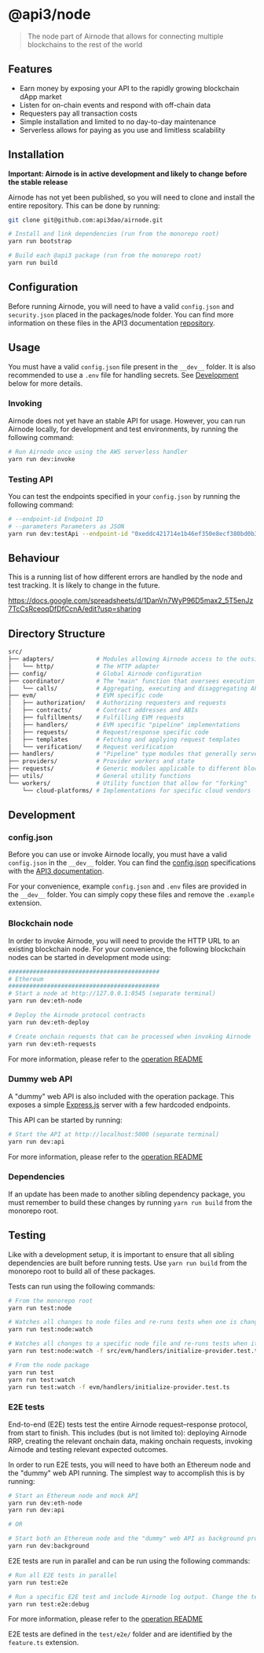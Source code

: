 # @api3/node

> The node part of Airnode that allows for connecting multiple blockchains to the rest of the world

## Features

- Earn money by exposing your API to the rapidly growing blockchain dApp market
- Listen for on-chain events and respond with off-chain data
- Requesters pay all transaction costs
- Simple installation and limited to no day-to-day maintenance
- Serverless allows for paying as you use and limitless scalability

## Installation

**Important: Airnode is in active development and likely to change before the stable release**

Airnode has not yet been published, so you will need to clone and install the entire repository. This can be done by running:

```sh
git clone git@github.com:api3dao/airnode.git

# Install and link dependencies (run from the monorepo root)
yarn run bootstrap

# Build each @api3 package (run from the monorepo root)
yarn run build
```

## Configuration

Before running Airnode, you will need to have a valid `config.json` and `security.json` placed in the packages/node folder. You can find more information on these files in the API3 documentation [repository](https://github.com/api3dao/api3-docs).

## Usage

You must have a valid `config.json` file present in the `__dev__` folder. It is also recommended to use a `.env` file for handling secrets. See [Development](#Development) below for more details.

### Invoking

Airnode does not yet have an stable API for usage. However, you can run Airnode locally, for development and test environments, by running the following command:

```sh
# Run Airnode once using the AWS serverless handler
yarn run dev:invoke
```

### Testing API

You can test the endpoints specified in your `config.json` by running the following command:

```sh
# --endpoint-id Endpoint ID
# --parameters Parameters as JSON
yarn run dev:testApi --endpoint-id "0xeddc421714e1b46ef350e8ecf380bd0b38a40ce1a534e7ecdf4db7dbc9319353" --parameters '{"from": "EUR"}'
```

## Behaviour

This is a running list of how different errors are handled by the node and test tracking. It is likely to change in the future.

https://docs.google.com/spreadsheets/d/1DanVn7WyP96D5max2_5T5enJz7TcCsRceoqDfDfCcnA/edit?usp=sharing

## Directory Structure

```sh
src/
├── adapters/            # Modules allowing Airnode access to the outside world
│   └── http/            # The HTTP adapter
├── config/              # Global Airnode configuration
├── coordinator/         # The "main" function that oversees execution and state
│   └── calls/           # Aggregating, executing and disaggregating API calls
├── evm/                 # EVM specific code
│   ├── authorization/   # Authorizing requesters and requests
│   ├── contracts/       # Contract addresses and ABIs
│   ├── fulfillments/    # Fulfilling EVM requests
│   ├── handlers/        # EVM specific "pipeline" implementations
│   ├── requests/        # Request/response specific code
│   ├── templates        # Fetching and applying request templates
│   └── verification/    # Request verification
├── handlers/            # "Pipeline" type modules that generally serve as entry points
├── providers/           # Provider workers and state
├── requests/            # Generic modules applicable to different blockchains
├── utils/               # General utility functions
└── workers/             # Utility function that allow for "forking"
    └── cloud-platforms/ # Implementations for specific cloud vendors
```

## Development

### config.json

Before you can use or invoke Airnode locally, you must have a valid `config.json` in the `__dev__` folder. You can find the [config.json](https://github.com/api3dao/api3-docs/blob/master/airnode/config-json.md) specifications with the [API3 documentation](https://github.com/api3dao/api3-docs).

For your convenience, example `config.json` and `.env` files are provided in the `__dev__` folder. You can simply copy these files and remove the `.example` extension.

### Blockchain node

In order to invoke Airnode, you will need to provide the HTTP URL to an existing blockchain node. For your convenience, the following blockchain nodes can be started in development mode using:

```sh
###########################################
# Ethereum
###########################################
# Start a node at http://127.0.0.1:8545 (separate terminal)
yarn run dev:eth-node

# Deploy the Airnode protocol contracts
yarn run dev:eth-deploy

# Create onchain requests that can be processed when invoking Airnode
yarn run dev:eth-requests
```

For more information, please refer to the [operation README](https://github.com/api3dao/airnode/blob/master/packages/operation/README.md)

### Dummy web API

A "dummy" web API is also included with the operation package. This exposes a simple [Express.js](https://github.com/expressjs/express) server with a few hardcoded endpoints.

This API can be started by running:

```sh
# Start the API at http://localhost:5000 (separate terminal)
yarn run dev:api
```

For more information, please refer to the [operation README](https://github.com/api3dao/airnode/blob/master/packages/operation/README.md)

### Dependencies

If an update has been made to another sibling dependency package, you must remember to build these changes by running `yarn run build` from the monorepo root.

## Testing

Like with a development setup, it is important to ensure that all sibling dependencies are built before running tests. Use `yarn run build` from the monorepo root to build all of these packages.

Tests can run using the following commands:

```sh
# From the monorepo root
yarn run test:node

# Watches all changes to node files and re-runs tests when one is changed
yarn run test:node:watch

# Watches all changes to a specific node file and re-runs tests when it is changed
yarn run test:node:watch -f src/evm/handlers/initialize-provider.test.ts

# From the node package
yarn run test
yarn run test:watch
yarn run test:watch -f evm/handlers/initialize-provider.test.ts
```

### E2E tests

End-to-end (E2E) tests test the entire Airnode request–response protocol, from start to finish. This includes (but is not limited to): deploying Airnode RRP, creating the relevant onchain data, making onchain requests, invoking Airnode and testing relevant expected outcomes.

In order to run E2E tests, you will need to have both an Ethereum node and the "dummy" web API running. The simplest way to accomplish this is by running:

```sh
# Start an Ethereum node and mock API
yarn run dev:eth-node
yarn run dev:api

# OR

# Start both an Ethereum node and the "dummy" web API as background processes
yarn run dev:background
```

E2E tests are run in parallel and can be run using the following commands:

```sh
# Run all E2E tests in parallel
yarn run test:e2e

# Run a specific E2E test and include Airnode log output. Change the test in package.json
yarn run test:e2e:debug
```

For more information, please refer to the [operation README](https://github.com/api3dao/airnode/blob/master/packages/operation/README.md)

E2E tests are defined in the `test/e2e/` folder and are identified by the `feature.ts` extension.
